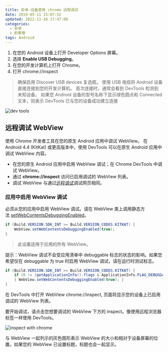 ```yaml
---
title: 安卓-设备使用 chrome 远程调试
date: 2019-05-11 15:07:52
updated: 2022-11-16 17:47:00
categories:
  - 安卓
  - 积累卷
tags: Android
---
```


1. 在您的 Android 设备上打开 Developer Options 屏幕。
2. 选择 **Enable USB Debugging**。
3. 在您的开发计算机上打开 Chrome。
4. 打开 chrome://inspect

> 确保启用 Discover USB devices 复选框。
使用 USB 电缆将 Android 设备直接连接到您的开发计算机。 首次连接时，通常会看到 DevTools 检测到未知设备。 如果您 Android 设备的型号名称下显示绿色圆点和 Connected 文本，则表示 DevTools 已与您的设备成功建立连接

![dev tools](/images/安卓-积累卷/Android-设备使用-chrome远程调试/dev-tools.png)

## 远程调试 WebView

使用 Chrome 开发者工具在您的原生 Android 应用中调试 WebView。
在 Android 4.4 (KitKat) 或更高版本中，使用 DevTools 可以在原生 Android 应用中调试 WebView 内容。

<!-- more -->

* 在您的原生 Android 应用中启用 WebView 调试；在 Chrome DevTools 中调试 WebView。
* 通过 **chrome://inspect** 访问已启用调试的 WebView 列表。
* 调试 WebView 与通过[远程调试](https://developers.google.com/web/tools/chrome-devtools/debug/remote-debugging)调试网页相同。

### 应用中启用 WebView 调试

必须从您的应用中启用 WebView 调试。请在 WebView 类上调用静态方法 [setWebContentsDebuggingEnabled](https://developer.android.com/reference/android/webkit/WebView.html#setWebContentsDebuggingEnabled(boolean))。

```java
if (Build.VERSION.SDK_INT >= Build.VERSION_CODES.KITKAT) {
    WebView.setWebContentsDebuggingEnabled(true);
}
```

> 此设置适用于应用的所有 WebView。

提示：WebView 调试不会受应用清单中 debuggable 标志的状态的影响。如果您希望仅在 debuggable 为 true 时启用 WebView 调试，请在运行时测试标志。

```java
if (Build.VERSION.SDK_INT >= Build.VERSION_CODES.KITKAT) {
    if (0 != (getApplicationInfo().flags & ApplicationInfo.FLAG_DEBUGGABLE))
    { WebView.setWebContentsDebuggingEnabled(true); }
}
```

在 DevTools 中打开 WebView
chrome://inspect, 页面将显示您的设备上已启用调试的 WebView 列表。

要开始调试，请点击您想要调试的 WebView 下方的 inspect。像使用远程浏览器标签一样使用 DevTools。

![inspect with chrome](/images/安卓-积累卷/Android-设备使用-chrome远程调试/inspect-with-chrome.png)

与 WebView 一起列示的灰色图形表示 WebView 的大小和相对于设备屏幕的位置。如果您的 WebView 已设置标题，标题也会一起显示。
